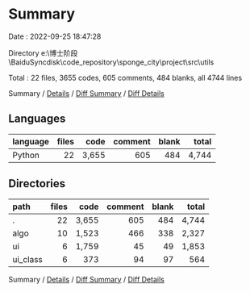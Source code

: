 # Summary

Date : 2022-09-25 18:47:28

Directory e:\\博士阶段\\BaiduSyncdisk\\code_repository\\sponge_city\\project\\src\\utils

Total : 22 files,  3655 codes, 605 comments, 484 blanks, all 4744 lines

Summary / [Details](details.md) / [Diff Summary](diff.md) / [Diff Details](diff-details.md)

## Languages
| language | files |  code | comment | blank | total |
| :------- | ----: | ----: | ------: | ----: | ----: |
| Python   |    22 | 3,655 |     605 |   484 | 4,744 |

## Directories
| path     | files |  code | comment | blank | total |
| :------- | ----: | ----: | ------: | ----: | ----: |
| .        |    22 | 3,655 |     605 |   484 | 4,744 |
| algo     |    10 | 1,523 |     466 |   338 | 2,327 |
| ui       |     6 | 1,759 |      45 |    49 | 1,853 |
| ui_class |     6 |   373 |      94 |    97 |   564 |

Summary / [Details](details.md) / [Diff Summary](diff.md) / [Diff Details](diff-details.md)